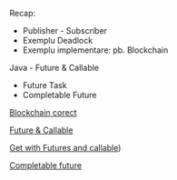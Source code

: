 Recap:
 - Publisher - Subscriber
 - Exemplu Deadlock
 - Exemplu implementare: pb. Blockchain

Java - Future & Callable
 - Future Task
 - Completable Future

[Blockchain corect]([https://pastebin.com/zyakt8DG](https://pastebin.com/zyakt8DG))

[Future & Callable]([https://pastebin.com/zyakt8DG](https://pastebin.com/zyakt8DG))

[Get with Futures and callable](https://pastebin.com/z1Hj5AV5))

[Completable future](https://pastebin.com/Tn6zDJgZ)
